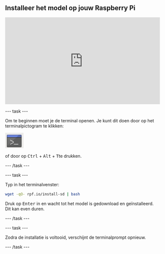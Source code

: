 ## Installeer het model op jouw Raspberry Pi

<html>
  <div style="position: relative; overflow: hidden; padding-top: 56.25%;">
    <iframe style="position: absolute; top: 0; left: 0; right: 0; width: 100%; height: 100%; border: none;" src="https://www.youtube.com/embed/p7rBtA08QWA?rel=0&cc_load_policy=1" allowfullscreen allow="accelerometer; autoplay; clipboard-write; encrypted-media; gyroscope; picture-in-picture; web-share">
    </iframe>
  </div>
</html>

--- task ---

Om te beginnen moet je de terminal openen. Je kunt dit doen door op het terminalpictogram te klikken:

![Terminal openen](images/terminal.png)

of door op <kbd>Ctrl</kbd> + <kbd>Alt</kbd> + <kbd>T</kbd>te drukken.

--- /task ---

--- task ---

Typ in het terminalvenster:

``` bash
wget -qO- rpf.io/install-sd | bash
```

Druk op <kbd>Enter</kbd> in en wacht tot het model is gedownload en geïnstalleerd. Dit kan even duren.

--- /task ---

--- task ---

Zodra de installatie is voltooid, verschijnt de terminalprompt opnieuw.

--- /task ---
